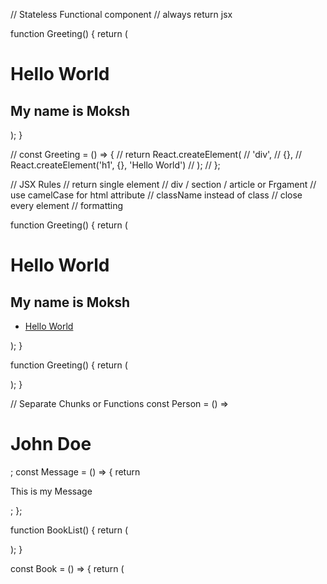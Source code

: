 <!-- JSX component in detail -->

// Stateless Functional component
// always return jsx

function Greeting() {
return (

<div>
<h1>Hello World</h1>
<h2>My name is Moksh</h2>
</div>
);
}

// const Greeting = () => {
// return React.createElement(
// 'div',
// {},
// React.createElement('h1', {}, 'Hello World')
// );
// };

<!-- JSX Rules -->

// JSX Rules
// return single element
// div / section / article or Frgament
// use camelCase for html attribute
// className instead of class
// close every element
// formatting

function Greeting() {
return (

<div>
<h1>Hello World</h1>
<h2>My name is Moksh</h2>
<ul>
<li>
<a href="https://www.google.com">Hello World</a>
</li>
</ul>
</div>
);
}

<!-- Nested Components and Tools -->

function Greeting() {
return (

<div>
<Person />
<Message />
</div>
);
}

// Separate Chunks or Functions
const Person = () => <h1>John Doe</h1>;
const Message = () => {
return <p>This is my Message</p>;
};

<!-- Mini Book Project -->

function BookList() {
return (

<section>
<Book />
<Book />
<Book />
<Book />
<Book />
<Book />
<Book />
<Book />
<Book />
<Book />
</section>
);
}

const Book = () => {
return (

<article>
<Image />
<Title />
<Author />
</article>
);
};

const Image = () => (
<img
    src="https://res.cloudinary.com/uktv/image/upload/b_rgb:000000,w_424,h_238/v1474542171/qatgchfqx4in7h58ianu.jpg"
    alt="Book"
  />
);

const Title = () => <h1>Book 1</h1>;

const Author = () => <h4>Jose Artillo</h4>;

<!-- CSS Basics and JSX CSS -->

// CSS
import './index.css';

// Mini Book Project

function BookList() {
return (

<section className="booklist">
<Book />
<Book />
<Book />
<Book />
<Book />
<Book />
<Book />
<Book />
</section>
);
}

const Book = () => {
return (

<article className="book">
<Image />
<Title />
<Author />
</article>
);
};

const Image = () => (
<img
style={{ borderRadius: '5rem 2rem' }}
src="https://res.cloudinary.com/uktv/image/upload/b_rgb:000000,w_424,h_238/v1474542171/qatgchfqx4in7h58ianu.jpg"
alt="Book"
/>
);

const Title = () => <h1>Book 1</h1>;

const Author = () => (

  <h4 style={{ color: '#617d98', fontSize: '1.2rem', marginTop: '0.25rem' }}>
    Jose Artillo
  </h4>
);

<!-- JSX JavaScript -->

// Mini Book Project

function BookList() {
return (

<section className="booklist">
<Book />
<Book />
<Book />
<Book />
<Book />
<Book />
<Book />
<Book />
</section>
);
}

const author = 'Jose Artillo';
const place = 'London, United Kingdom';

const Book = () => {
const title = 'Hello World Book Title';
return (

<article className="book">
<img
style={{ borderRadius: '5rem 2rem' }}
src="https://res.cloudinary.com/uktv/image/upload/b_rgb:000000,w_424,h_238/v1474542171/qatgchfqx4in7h58ianu.jpg"
alt="Book"
/>
<h1>{title}</h1>
<Author />
<h5>{place.toUpperCase()}</h5>
</article>
);
};

const Author = () => (

  <h4 style={{ color: '#617d98', fontSize: '1.2rem', marginTop: '0.25rem' }}>
    {author}
  </h4>
);

<!-- Props -->

// Mini Book Project

// setup vars
const firstBook = {
img: 'https://res.cloudinary.com/uktv/image/upload/b_rgb:000000,w_424,h_238/v1474542171/qatgchfqx4in7h58ianu.jpg',
author: 'Jose Artillo',
title: 'Hello World Book Title',
place: 'London, United Kingdom',
};

const secondBook = {
img: 'https://media.gq.com/photos/5ad64204c8be07604e8b5f2f/3:2/w_1998,h_1332,c_limit/21-books-GQ-April-2018-041718-3x2.jpg',
author: 'J.D. Salinger',
title: 'Catcher of the Rye',
place: 'Jacksonville, USA',
};

function BookList() {
return (

<section className="booklist">
<Book
        img={firstBook.img}
        title={firstBook.title}
        author={firstBook.author}
        place={firstBook.place}
      />
<Book
        img={secondBook.img}
        title={secondBook.title}
        author={secondBook.author}
        place={secondBook.place}
      />
</section>
);
}

const Book = (props) => {
return (

<article className="book">
<img style={{ borderRadius: '5rem 2rem' }} src={props.img} alt="Book" />
<h1>{props.title}</h1>
<h4>{props.author}</h4>
<h5 className="place">{props.place}</h5>
{/_ <p>{props.job}</p>
<p>{props.title}</p>
<p>{props.number}</p> _/}
</article>
);
};

<!-- Props Destructuring -->
